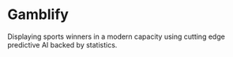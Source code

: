# Gamblify
Displaying sports winners in a modern capacity using cutting edge predictive AI backed by statistics. 
